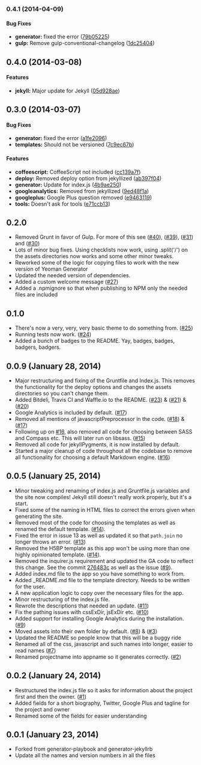 <a name="0.4.1"></a>
### 0.4.1 (2014-04-09)


#### Bug Fixes

* **generator:** fixed the error ([79b05225](https://github.com/sondr3/generator-jekyllized/commit/79b05225e68950a227f0c0d82556be007b221110))
* **gulp:** Remove gulp-conventional-changelog ([1dc25404](https://github.com/sondr3/generator-jekyllized/commit/1dc25404bebc1da88d04aad336d579c2a7742685))

<a name="0.4.0"></a>
## 0.4.0 (2014-03-08)


#### Features

* **jekyll:** Major update for Jekyll ([05d928ae](https://github.com/sondr3/generator-jekyllized/commit/05d928ae14035a480a52c346ea877aac3023886b))


<a name="0.3.0"></a>
## 0.3.0 (2014-03-07)


#### Bug Fixes

* **generator:** fixed the error ([a1fe2096](https://github.com/sondr3/generator-jekyllized/commit/a1fe2096553b67194952f8e78d80d07ce27068e4))
* **templates:** Should not be versioned ([7c9ec67b](https://github.com/sondr3/generator-jekyllized/commit/7c9ec67b343897be936cc12953d771eace2ff70f))


#### Features

* **coffeescript:** CoffeeScript not included ([cc139a7f](https://github.com/sondr3/generator-jekyllized/commit/cc139a7f9578bfc5c31317c3e6adeefe46abfbd3))
* **deploy:** Removed deploy option from jekyllized ([ab397f04](https://github.com/sondr3/generator-jekyllized/commit/ab397f04178c2d081d313a49d9e419f805a4d0f7))
* **generator:** Update for index.js ([4b9ae250](https://github.com/sondr3/generator-jekyllized/commit/4b9ae25037cbf8d6d0f46f7ce9065cbf9c47641f))
* **googleanalytics:** Removed from jekyllized ([9ed48f1a](https://github.com/sondr3/generator-jekyllized/commit/9ed48f1ab525ed0989062864c111ddde407d4b0d))
* **googleplus:** Google Plus question removed ([e9463119](https://github.com/sondr3/generator-jekyllized/commit/e946311941b4b26e35f301fb0ea8eee358351cfd))
* **tools:** Doesn't ask for tools ([e71ccb13](https://github.com/sondr3/generator-jekyllized/commit/e71ccb135a7444d3e30825e46aaa24da6a309a72))

## 0.2.0
* Removed Grunt in favor of Gulp. For more of this see ([#40](https://github.com/sondr3/generator-jekyllized/issues/40)), ([#39](https://github.com/sondr3/generator-jekyllized/issues/39)), ([#31](https://github.com/sondr3/generator-jekyllized/issues/31)) and ([#30](https://github.com/sondr3/generator-jekyllized/issues/30))
* Lots of minor bug fixes. Using checklists now work, using .split('/') on the assets directories now works and some other minor tweaks.
* Reworked some of the logic for copying files to work with the new version of Yeoman Generator
* Updated the needed version of dependencies.
* Added a custom welcome message ([#27](https://github.com/sondr3/generator-jekyllized/issues/27))
* Added a .npmignore so that when publishing to NPM only the needed files are included

## 0.1.0
* There's now a very, very, very basic theme to do something from. ([#25](https://github.com/sondr3/generator-jekyllized/issues/25))
* Running tests now work. ([#24](https://github.com/sondr3/generator-jekyllized/issues/24))
* Added a bunch of badges to the README. Yay, badges, badges, badgers, badgers.

## 0.0.9 (January 28, 2014)
* Major restructuring and fixing of the Gruntfile and Index.js. This removes the functionality for the deploy options and changes the assets directories so you can't change them.
* Added Bitdeli, Travis CI and Waffle.io to the README. ([#23](https://github.com/sondr3/generator-jekyllized/issues/23)) & ([#21](https://github.com/sondr3/generator-jekyllized/issues/21)) & ([#20](https://github.com/sondr3/generator-jekyllized/issues/20))
* Google Analytics is included by default. ([#17](https://github.com/sondr3/generator-jekyllized/issues/17))
* Removed all mentions of javascriptPreprocessor in the code. ([#18](https://github.com/sondr3/generator-jekyllized/issues/18)) & ([#17](https://github.com/sondr3/generator-jekyllized/issues/17))
* Following up on [#16](https://github.com/sondr3/generator-jekyllized/issues/16), also removed all code for choosing between SASS and Compass etc. This will later run on libsass. ([#15](https://github.com/sondr3/generator-jekyllized/issues/15))
* Removed all code for jekyllPygments, it is now installed by default.
* Started a major cleanup of code throughout all the codebase to remove all functionality for choosing a default Markdown engine. ([#16](https://github.com/sondr3/generator-jekyllized/issues/16))

## 0.0.5 (January 25, 2014)
* Minor tweaking and renaming of index.js and Gruntfile.js variables and the site now compiles! Jekyll still doesn't really work properly, but it's a start.
* Fixed some of the naming in HTML files to correct the errors given when generating the site.
* Removed most of the code for choosing the templates as well as renamed the default template. ([#14](https://github.com/sondr3/generator-jekyllized/issues/14)).
* Fixed the error in issue 13 as well as updated it so that ```path.join``` no longer throws an error. ([#13](https://github.com/sondr3/generator-jekyllized/issues/13))
* Removed the H5BP template as this app won't be using more than one highly opinionated template. ([#14](https://github.com/sondr3/generator-jekyllized/issues/14)).
* Removed the inquirer.js requirement and updated the GA code to reflect this change. See the commit [276483c](https://github.com/sondr3/generator-jekyllized/commit/276483c61597a77dd27b17eca8936c9e0099aa1f) as well as the issue ([#9](https://github.com/sondr3/generator-jekyllized/issues/9)).
* Added index.md file to the app so you have something to work from.
* Added _README.md file to the template directory. Needs to be written for the user.
* A new application logic to copy over the necessary files for the app.
* Minor restructuring of the index.js file.
* Rewrote the descriptions that needed an update. ([#11](https://github.com/sondr3/generator-jekyllized/issues/11))
* Fix the pathing issues with cssExDir, jsExDir etc. ([#10](https://github.com/sondr3/generator-jekyllized/issues/10))
* Added support for installing Google Analytics during the installation. ([#9](https://github.com/sondr3/generator-jekyllized/issues/9))
* Moved assets into their own folder by default. ([#8](https://github.com/sondr3/generator-jekyllized/issues/8)) & ([#3](https://github.com/sondr3/generator-jekyllized/issues/3))
* Updated the README so people know that this will be a buggy ride
* Renamed all of the css, javascript and such names into longer, easier to read names ([#7](https://github.com/sondr3/generator-jekyllized/issues/7))
* Renamed projectname into appname so it generates correctly. ([#2](https://github.com/sondr3/generator-jekyllized/issues/2))

## 0.0.2 (January 24, 2014)
* Restructured the index.js file so it asks for information about the project first and then the owner. ([#1](https://github.com/sondr3/generator-jekyllized/issues/1))
* Added fields for a short biography, Twitter, Google Plus and tagline for the project and owner
* Renamed some of the fields for easier understanding 

## 0.0.1 (January 23, 2014)
* Forked from generator-playbook and generator-jekyllrb
* Update all the names and version numbers in all the files
